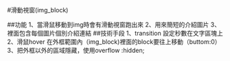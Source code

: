 #滑動視窗(img_block)

##功能
1、當滑鼠移動到img時會有滑動視窗跑出來
2、用來簡短的介紹圖片
3、裡面包含每個圖片個別介紹連結
##技術手段
1、transition 設定秒數在文字區塊上
2、滑鼠hover 在外框範圍內（img_block)裡面的block要往上移動（buttom:0）
3、把外框以外的區域隱藏，使用overflow :hidden; 